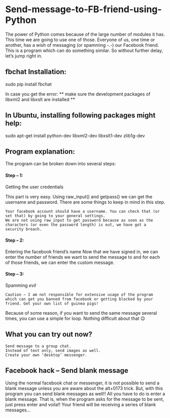 # Send-message-to-FB-friend-using-Python

The power of Python comes because of the large number of modules it has. This time we are going to use one of those. Everyone of
us, one time or another, has a wish of messaging (or spamming -.-) our Facebook friend. This is a program which can do something 
similar. So without further delay, let’s jump right in.

## fbchat Installation:

sudo pip install fbchat

In case you get the error: ** make sure the development packages of libxml2 and libxslt are installed **

## In Ubuntu, installing following packages might help:

sudo apt-get install python-dev libxml2-dev libxslt1-dev zlib1g-dev

## Program explanation:
The program can be broken down into several steps:

#### Step – 1: 
   Getting the user credentials

This part is very easy. Using raw_input() and getpass() we can get the username and password. There are some things to keep in mind in this step.

    Your facebook account should have a username. You can check that (or set that) by going to your general settings.
    We are not using raw_input to get password because as soon as the characters (or even the password length) is out, we have got a security breach.

#### Step – 2: 
   Entering the facebook friend’s name
Now that we have signed in, we can enter the number of friends we want to send the message to and for each of those friends, we can enter the custom message.

#### Step – 3: 
   Spamming *evil*

    Caution – I am not responsible for extensive usage of the program which can get you banned from facebook or getting blocked by your friend. Get your own list of guinea pigs!

Because of some reason, if you want to send the same message several times, you can use a simple for loop. Nothing difficult about that 😉

## What you can try out now?

    Send message to a group chat.
    Instead of text only, send images as well.
    Create your own ‘desktop’ messenger.

## Facebook hack – Send blank message
Using the normal facebook chat or messenger, it is not possible to send a blank message unless you are aware about the alt+0173 trick. But, with this program you can send blank messages as well!! All you have to do is enter a blank message. That is, when the program asks for the message to be sent, just press enter and voila!! Your friend will be receiving a series of blank messages…
